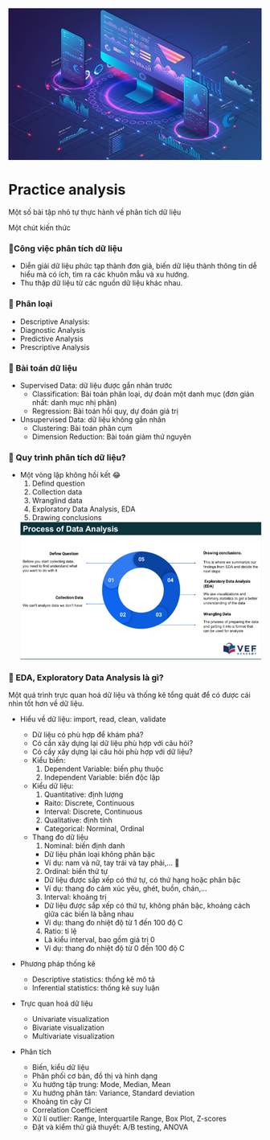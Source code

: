 <img src="people-analyzing-growth.jpg">

# Practice analysis

Một số bài tập nhỏ tự thực hành về phân tích dữ liệu

Một chút kiến thức

### &#x1F64F;Công việc phân tích dữ liệu
  - Diễn giải dữ liệu phức tạp thành đơn giả, biến dữ liệu thành thông tin dễ hiểu mà có ích, tìm ra các khuôn mẫu và xu hướng.  
  - Thu thập dữ liệu từ các nguồn dữ liệu khác nhau.
### &#x1F64F; Phân loại 
* Descriptive Analysis:  
* Diagnostic Analysis  
* Predictive Analysis  
* Prescriptive Analysis
### &#x1F64F; Bài toán dữ liệu
* Supervised Data: dữ liệu được gắn nhãn trước
  - Classification: Bài toán phân loại, dự đoán một danh mục (đơn giản nhất: danh mục nhị phân)
  - Regression: Bài toán hồi quy, dự đoán giá trị 
* Unsupervised Data: dữ liệu không gắn nhãn 
  - Clustering: Bài toán phân cụm
  - Dimension Reduction: Bài toán giảm thứ nguyên
### &#x1F64F; Quy trình phân tích dữ liệu?
- Một vòng lặp không hồi kết &#x1F602;
    1. Defind question
    2. Collection data
    3. Wranglind data 
    4. Exploratory Data Analysis, EDA
    5. Drawing conclusions
    <img src = "image/Process of Data Analysis.jpg">
### &#x1F64F; EDA, Exploratory Data Analysis là gì?
 Một quá trình trực quan hoá dữ liệu và thống kê tổng quát để có được cái nhìn tốt hơn về dữ liệu.

* Hiểu về dữ liệu: import, read, clean, validate
  - Dữ liệu có phù hợp để khám phá?
  - Có cần xây dựng lại dữ liệu phù hợp với câu hỏi?
  - Có cầy xây dựng lại câu hỏi phù hợp với dữ liệu?
  - Kiểu biến:
    1. Dependent Variable: biến phụ thuộc
    2. Independent Variable: biến độc lập 
  - Kiểu dữ liệu:
    1. Quantitative: định lượng 
     - Raito: Discrete, Continuous
     - Interval: Discrete, Continuous
    2. Qualitative: định tính 
     - Categorical: Norminal, Ordinal
  - Thang đo dữ liệu
    1. Nominal: biến định danh
     - Dữ liệu phân loại không phân bậc
     - Ví dụ: nam và nữ, tay trái và tay phải,... &#x1F914;
    2. Ordinal: biến thứ tự
     - Dữ liệu được sắp xếp có thứ tự, có thứ hạng hoặc phân bậc
     - Ví dụ: thang đo cảm xúc yêu, ghét, buồn, chán,...
    3. Interval: khoảng trị
     - Dữ liệu được sắp xếp có thứ tự, không phân bậc, khoảng cách giữa các biến là bằng nhau
     - Ví dụ: thang đo nhiệt độ từ 1 đến 100 độ C
    4. Ratio: tỉ lệ
     - Là kiểu interval, bao gồm giá trị 0
     - Ví dụ: thang đo nhiệt độ từ 0 đến 100 độ C  

* Phương pháp thống kê
  - Descriptive statistics: thống kê mô tả 
  - Inferential statistics: thống kê suy luận  
* Trực quan hoá dữ liệu
  - Univariate visualization 
  - Bivariate visualization  
  - Multivariate visualization  
* Phân tích
  - Biến, kiểu dữ liệu
  - Phân phối cơ bản, đồ thị và hình dạng
  - Xu hướng tập trung: Mode, Median, Mean
  - Xu hướng phân tán: Variance, Standard deviation 
  - Khoảng tin cậy CI
  - Correlation Coefficient
  - Xử lí outlier: Range, Interquartile Range, Box Plot, Z-scores
  - Đặt và kiểm thử giả thuyết: A/B testing, ANOVA
